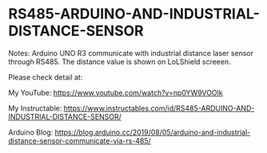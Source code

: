 # RS485-ARDUINO-AND-INDUSTRIAL-DISTANCE-SENSOR

Notes: Arduino UNO R3 communicate with industrial distance laser sensor through RS485.
The distance value is shown on LoLShield screeen.

Please check detail at:

My YouTube: https://www.youtube.com/watch?v=np0YW9VOOlk

My Instructable: https://www.instructables.com/id/RS485-ARDUINO-AND-INDUSTRIAL-DISTANCE-SENSOR/

Arduino Blog: https://blog.arduino.cc/2019/08/05/arduino-and-industrial-distance-sensor-communicate-via-rs-485/

